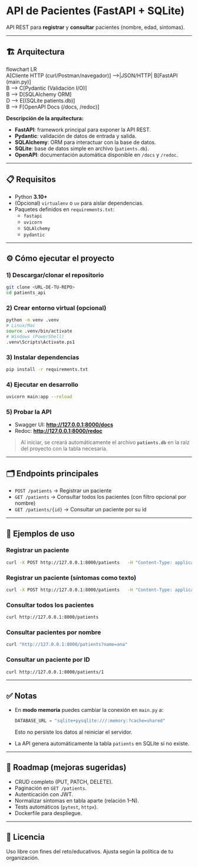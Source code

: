 
# API de Pacientes (FastAPI + SQLite)

API REST  para **registrar** y **consultar** pacientes (nombre, edad, síntomas).  

---

## 🏗 Arquitectura

flowchart LR  
  A[Cliente HTTP (curl/Postman/navegador)] -->|JSON/HTTP| B[FastAPI (main.py)]  
  B --> C[Pydantic (Validación I/O)]  
  B --> D[SQLAlchemy ORM]  
  D --> E[(SQLite patients.db)]  
  B --> F[OpenAPI Docs (/docs, /redoc)]  

**Descripción de la arquitectura:**  
- **FastAPI**: framework principal para exponer la API REST.  
- **Pydantic**: validación de datos de entrada y salida.  
- **SQLAlchemy**: ORM para interactuar con la base de datos.  
- **SQLite**: base de datos simple en archivo (`patients.db`).  
- **OpenAPI**: documentación automática disponible en `/docs` y `/redoc`.  

---

## 📋 Requisitos

- Python **3.10+**  
- (Opcional) `virtualenv` o `uv` para aislar dependencias.  
- Paquetes definidos en `requirements.txt`:  
  - `fastapi`  
  - `uvicorn`  
  - `SQLAlchemy`  
  - `pydantic`  

---

## ⚙️ Cómo ejecutar el proyecto

### 1) Descargar/clonar el repositorio
```bash
git clone <URL-DE-TU-REPO>
cd patients_api
```

### 2) Crear entorno virtual (opcional)
```bash
python -m venv .venv
# Linux/Mac
source .venv/bin/activate
# Windows (PowerShell)
.venv\Scripts\Activate.ps1
```

### 3) Instalar dependencias
```bash
pip install -r requirements.txt
```

### 4) Ejecutar en desarrollo
```bash
uvicorn main:app --reload
```

### 5) Probar la API
- Swagger UI: **http://127.0.0.1:8000/docs**  
- Redoc: **http://127.0.0.1:8000/redoc**  

> Al iniciar, se creará automáticamente el archivo **`patients.db`** en la raíz del proyecto con la tabla necesaria.  

---

## 🗂 Endpoints principales

- `POST /patients` → Registrar un paciente  
- `GET /patients` → Consultar todos los pacientes (con filtro opcional por nombre)  
- `GET /patients/{id}` → Consultar un paciente por su id  

---

## 📌 Ejemplos de uso

### Registrar un paciente
```bash
curl -X POST http://127.0.0.1:8000/patients   -H "Content-Type: application/json"   -d '{"name":"Juan Pérez","age":28,"symptoms":["fiebre","tos"]}'
```

### Registrar un paciente (síntomas como texto)
```bash
curl -X POST http://127.0.0.1:8000/patients   -H "Content-Type: application/json"   -d '{"name":"Ana","age":35,"symptoms":"dolor de cabeza, náusea"}'
```

### Consultar todos los pacientes
```bash
curl http://127.0.0.1:8000/patients
```

### Consultar pacientes por nombre
```bash
curl "http://127.0.0.1:8000/patients?name=ana"
```

### Consultar un paciente por ID
```bash
curl http://127.0.0.1:8000/patients/1
```

---

## ✅ Notas

- En **modo memoria** puedes cambiar la conexión en `main.py` a:  
  ```python
  DATABASE_URL = "sqlite+pysqlite:///:memory:?cache=shared"
  ```
  Esto no persiste los datos al reiniciar el servidor.  

- La API genera automáticamente la tabla `patients` en SQLite si no existe.  

---

## 📌 Roadmap (mejoras sugeridas)

- CRUD completo (PUT, PATCH, DELETE).  
- Paginación en `GET /patients`.  
- Autenticación con JWT.  
- Normalizar síntomas en tabla aparte (relación 1–N).  
- Tests automáticos (`pytest`, `httpx`).  
- Dockerfile para despliegue.  

---

## 📜 Licencia

Uso libre con fines del reto/educativos. Ajusta según la política de tu organización.
